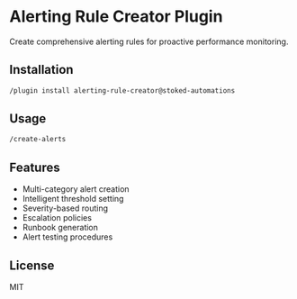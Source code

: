 # Alerting Rule Creator Plugin

Create comprehensive alerting rules for proactive performance monitoring.

## Installation

```bash
/plugin install alerting-rule-creator@stoked-automations
```

## Usage

```bash
/create-alerts
```

## Features

- Multi-category alert creation
- Intelligent threshold setting
- Severity-based routing
- Escalation policies
- Runbook generation
- Alert testing procedures

## License

MIT
